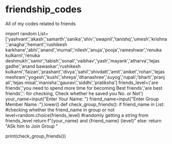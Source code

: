 # friendship_codes
All of my codes related to friends




import random
List=['yashvant','akash','samarth','sanika','shiv','swapnil','tanishq','umesh','krishna','anagha','hemant','rushikesh karkhane','abhi','anand','murnal','nilesh','anuja','pooja','rameshwar','renuka kulkarni','renuka deshmukh','samir','tabish','sonali','vaibhav','yash','mayank','atharva','tejas gadhe','anand bawaskar','rushikesh kulkarni','faizan','prashant','divya','sahil','shivdatt','amit','aniket','rohan','tejas meshram','yogesh','kushi','shreya','dhanashree','suyog','rupali','bharti','pranjali','tejas misal','manisha','gauravi','siddhi','pratiksha']
friends_level=('are friends','you need to spend more time for becoming Best friends','are best friends',': for checking, Check whether he saved you No. or Not')
your_name=input("Enter Your Name: ")
friend_name=input("Enter Group Member Name :").lower()
def check_group_friends():
    if friend_name in List: #checking whether the friend_name in group or not
        level=random.choice(friends_level) #randomly getting a string from friends_level 
        return f"{your_name} and {friend_name} {level}"
    else:
        return "ASk him to Join Group "

print(check_group_friends())
